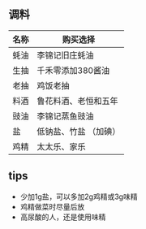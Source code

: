 ## 调料
| 名称 | 购买选择              |
| ---- | --------------------- |
| 蚝油 | 李锦记旧庄蚝油        |
| 生抽 | 千禾零添加380酱油     |
| 老抽 | 鸡饭老抽              |
| 料酒 | 鲁花料酒、老恒和五年  |
| 豉油 | 李锦记蒸鱼豉油        |
| 盐   | 低钠盐、竹盐 （加碘） |
| 鸡精 | 太太乐、家乐          |

## tips
- 少加1g盐，可以多加2g鸡精或3g味精
- 鸡精做菜时尽量后放
- 高尿酸的人，还是使用味精 